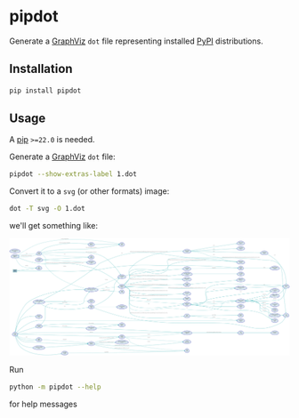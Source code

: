 # pipdot

Generate a [GraphViz][] `dot` file representing installed [PyPI][] distributions.

## Installation

```sh
pip install pipdot
```

## Usage

A [pip][] `>=22.0` is needed.

Generate a [GraphViz][] `dot` file:

```sh
pipdot --show-extras-label 1.dot
```

Convert it to a `svg` (or other formats) image:

```sh
dot -T svg -O 1.dot
```

we'll get something like:

![assets/1.dot.svg](assets/1.dot.svg)

Run

```sh
python -m pipdot --help
```

for help messages

[PyPI]: https://pypi.org/
[pip]: https://pip.pypa.io/
[GraphViz]: https://graphviz.org/
